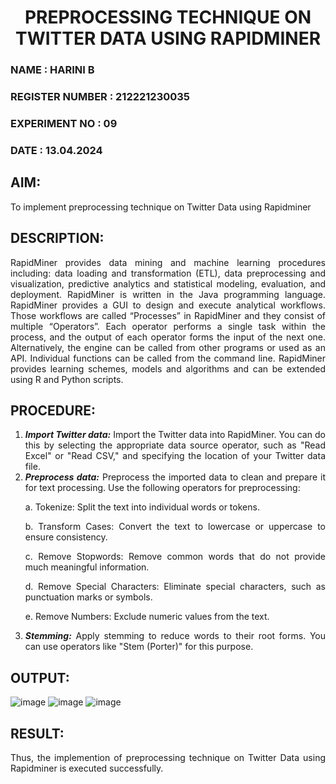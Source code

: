 <H1 ALIGN=CENTER> PREPROCESSING TECHNIQUE ON TWITTER DATA USING RAPIDMINER </H1>
<H3> NAME : HARINI B </H3>
<H3> REGISTER NUMBER : 212221230035 </H3>
<H3>EXPERIMENT NO : 09 </H3>
<H3>DATE  : 13.04.2024 </H3>

## AIM:
To implement preprocessing technique on Twitter Data using Rapidminer
## DESCRIPTION: 
<div align = "justify">
RapidMiner provides data mining and machine learning procedures including: data loading and transformation (ETL), data preprocessing and visualization, 
predictive analytics and statistical modeling, evaluation, and deployment. RapidMiner is written in the Java programming language. 
RapidMiner provides a GUI to design and execute analytical workflows. Those workflows are called “Processes” in RapidMiner and they consist of multiple “Operators”. 
Each operator performs a single task within the process, and the output of each operator forms the input of the next one. Alternatively, the engine can be called from 
other programs or used as an API. Individual functions can be called from the command line. 
RapidMiner provides learning schemes, models and algorithms and can be extended using R and Python scripts.

## PROCEDURE:
1) ***Import Twitter data:*** Import the Twitter data into RapidMiner. You can do this by selecting the appropriate
data source operator, such as "Read Excel" or "Read CSV," and specifying the location of your Twitter data
file.
2) ***Preprocess data:*** Preprocess the imported data to clean and prepare it for text processing. Use the following
operators for preprocessing:
    <p>a. Tokenize: Split the text into individual words or tokens.
    <p>b. Transform Cases: Convert the text to lowercase or uppercase to ensure consistency.
    <p>c. Remove Stopwords: Remove common words that do not provide much meaningful information.
    <p>d. Remove Special Characters: Eliminate special characters, such as punctuation marks or symbols.
    <p>e. Remove Numbers: Exclude numeric values from the text.
3) ***Stemming:*** Apply stemming to reduce words to their root forms. You can use operators like "Stem (Porter)"
for this purpose.


## OUTPUT:
![image](https://github.com/HariniBaskar/WDM_EXP9/assets/93427253/cdda4fb3-1c9c-4be6-ae8c-84322db0c529)
![image](https://github.com/HariniBaskar/WDM_EXP9/assets/93427253/81dc1b6d-e48b-45de-86dc-b12f1b6b656d)
![image](https://github.com/HariniBaskar/WDM_EXP9/assets/93427253/f966cb07-aebe-4854-a3dd-77650d7afab1)


## RESULT:
Thus, the implemention of preprocessing technique on Twitter Data using Rapidminer is executed successfully.
